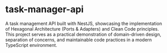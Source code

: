 # task-manager-api
A task management API built with NestJS, showcasing the implementation of Hexagonal Architecture (Ports &amp; Adapters) and Clean Code principles. This project serves as a practical demonstration of domain-driven design, separation of concerns, and maintainable code practices in a modern TypeScript environment.
